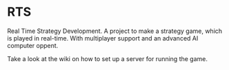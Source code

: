 # RTS
Real Time Strategy Development. A project to make a strategy game, which is played in real-time. With multiplayer support and an advanced AI computer oppent.

Take a look at the wiki on how to set up a server for running the game.